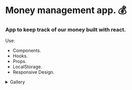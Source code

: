 # Money management app. 💰

### App to keep track of our money built with react.

Use:
- Components.
- Hooks.
- Props.
- LocalStorage.
- Responsive Design.

<details>
<summary>Gallery</summary>
 
 ![1](https://user-images.githubusercontent.com/85462420/174500576-469aa69f-7b05-4ae6-a919-dba4206e5301.png)

 ![2](https://user-images.githubusercontent.com/85462420/174500606-558c8b25-73b0-4ead-aad3-414adabe07c4.png)
  
 ![3](https://user-images.githubusercontent.com/85462420/174500623-d43de1c9-8acd-440b-bdf4-e6c10d9c2190.png)

 ![4](https://user-images.githubusercontent.com/85462420/174500628-7b207b42-9f82-431b-8486-bb3a15718638.png)

</details>
